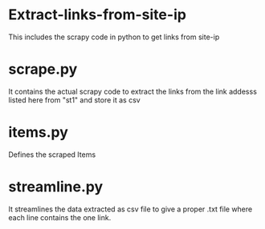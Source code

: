 # Extract-links-from-site-ip

This includes the scrapy code in python to get links from site-ip

# scrape.py
It contains the actual scrapy code to extract the links from the link addesss listed here from "st1"
and store it as csv

# items.py
Defines the scraped Items

# streamline.py
It streamlines the data extracted as csv file to give a proper .txt file where each line contains
the one link.
